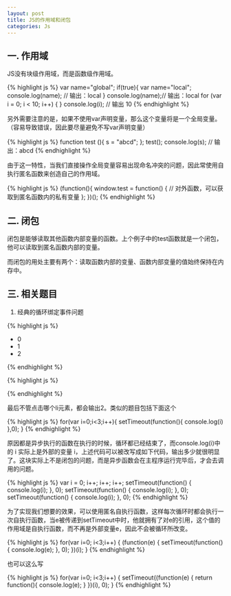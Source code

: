 ```yaml
---
layout: post
title: JS的作用域和闭包
categories: Js
---
```


## 一. 作用域

JS没有块级作用域，而是函数级作用域。

{% highlight js %}
var name="global";
if(true){
    var name="local";
    console.log(name); // 输出：local
}
console.log(name);// 输出：local
for (var i = 0; i < 10; i++) {
}
console.log(i); // 输出 10
{% endhighlight %}

另外需要注意的是，如果不使用var声明变量，那么这个变量将是一个全局变量。（容易导致错误，因此要尽量避免不写var声明变量）

{% highlight js %}
function test (){
  s = "abcd";
};
test();
console.log(s); // 输出：abcd
{% endhighlight %}

由于这一特性，当我们直接操作全局变量容易出现命名冲突的问题，因此常使用自执行匿名函数来创造自己的作用域。

{% highlight js %}
(function(){
  window.test = function() {
    // 对外函数，可以获取到匿名函数内的私有变量
  };
})();
{% endhighlight %}

## 二. 闭包

闭包是能够读取其他函数内部变量的函数。上个例子中的test函数就是一个闭包，他可以读取到匿名函数内部的变量。

而闭包的用处主要有两个：读取函数内部的变量、函数内部变量的值始终保持在内存中。

## 三. 相关题目

1. 经典的循环绑定事件问题

{% highlight js %}
<ul>
  <li>0</li>
  <li>1</li>
  <li>2</li>
</ul>
{% endhighlight %}

{% highlight js %}
<script>
  var items = document.querySelectorAll('li');
  for(var i=0;i<items.length;i++){
    items[i].onclick = function(){
      alert(i)
    }
  }
</script>
{% endhighlight %}

最后不管点击哪个li元素，都会输出2。类似的题目包括下面这个

{% highlight js %}
for(var i=0;i<3;i++){
   setTimeout(function(){
     console.log(i)
  },0);
}
{% endhighlight %}

原因都是异步执行的函数在执行的时候，循环都已经结束了，而console.log(i)中的 i 实际上是外部的变量 i，上述代码可以被改写成如下代码，输出多少就很明显了。这块实际上不是闭包的问题，而是异步函数会在主程序运行完毕后，才会去调用的问题。

{% highlight js %}
var i = 0;
i++;
i++;
i++;
setTimeout(function() {
  console.log(i);
}, 0);
setTimeout(function() {
  console.log(i);
}, 0);
setTimeout(function() {
  console.log(i);
}, 0);
{% endhighlight %}

为了实现我们想要的效果，可以使用匿名自执行函数，这样每次循环时都会执行一次自执行函数，当e被传递到setTimeout中时，他就拥有了对e的引用，这个值的作用域是自执行函数，而不再是外部变量e，因此不会被循环所改变。

{% highlight js %}
for(var i=0; i<3;i++) {
  (function(e) {
    setTimeout(function() {
      console.log(e);
    }, 0);
  })(i);
}
{% endhighlight %}

也可以这么写

{% highlight js %}
for(var i=0; i<3;i++) {
  setTimeout((function(e) {
    return function(){
      console.log(e);
    }
  })(i), 0);
}
{% endhighlight %}
